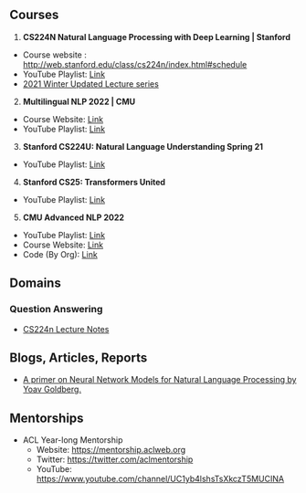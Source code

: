 ## Courses
1. **CS224N Natural Language Processing with Deep Learning | Stanford**
  - Course website  : http://web.stanford.edu/class/cs224n/index.html#schedule
  - YouTube Playlist: [Link](https://www.youtube.com/playlist?list=PLoROMvodv4rOhcuXMZkNm7j3fVwBBY42z)
  - [2021 Winter Updated Lecture series](https://www.youtube.com/playlist?list=PLoROMvodv4rOSH4v6133s9LFPRHjEmbmJ)
2. **Multilingual NLP 2022 | CMU**
  - Course Website: [Link](http://demo.clab.cs.cmu.edu/11737fa20/) 
  - YouTube Playlist: [Link](https://www.youtube.com/playlist?list=PL8PYTP1V4I8BhCpzfdKKdd1OnTfLcyZr7)
3. **Stanford CS224U: Natural Language Understanding Spring 21**
  - YouTube Playlist: [Link](https://www.youtube.com/playlist?list=PLoROMvodv4rPt5D0zs3YhbWSZA8Q_DyiJ)
4. **Stanford CS25: Transformers United**
  - YouTube Playlist: [Link](https://www.youtube.com/playlist?list=PLoROMvodv4rNiJRchCzutFw5ItR_Z27CM) 

5. **CMU Advanced NLP 2022**
  - YouTube Playlist: [Link](https://www.youtube.com/playlist?list=PL8PYTP1V4I8D0UkqW2fEhgLrnlDW9QK7z)
  - Course Website: [Link](https://phontron.com/class/anlp2022/schedule/class-introduction.html)
  - Code (By Org): [Link](https://github.com/neubig/anlp-code)
## Domains
### Question Answering
- [CS224n Lecture Notes](https://web.stanford.edu/class/archive/cs/cs224n/cs224n.1204/readings/cs224n-2019-notes07-QA.pdf)
## Blogs, Articles, Reports
- [A primer on Neural Network Models for Natural Language Processing by Yoav Goldberg.](https://u.cs.biu.ac.il/~yogo/nnlp.pdf)
## Mentorships
- ACL Year-long Mentorship
  - Website: https://mentorship.aclweb.org
  - Twitter: https://twitter.com/aclmentorship
  - YouTube: https://www.youtube.com/channel/UC1yb4lshsTsXkczT5MUCINA
